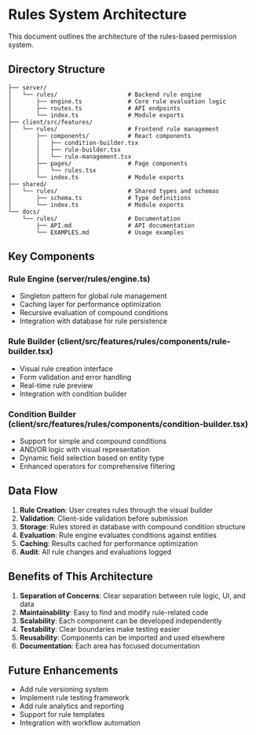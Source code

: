 # Rules System Architecture

This document outlines the architecture of the rules-based permission system.

## Directory Structure

```
├── server/
│   └── rules/                    # Backend rule engine
│       ├── engine.ts             # Core rule evaluation logic
│       ├── routes.ts             # API endpoints
│       └── index.ts              # Module exports
├── client/src/features/
│   └── rules/                    # Frontend rule management
│       ├── components/           # React components
│       │   ├── condition-builder.tsx
│       │   ├── rule-builder.tsx
│       │   └── rule-management.tsx
│       ├── pages/                # Page components
│       │   └── rules.tsx
│       └── index.ts              # Module exports
├── shared/
│   └── rules/                    # Shared types and schemas
│       ├── schema.ts             # Type definitions
│       └── index.ts              # Module exports
└── docs/
    └── rules/                    # Documentation
        ├── API.md                # API documentation
        └── EXAMPLES.md           # Usage examples
```

## Key Components

### Rule Engine (server/rules/engine.ts)
- Singleton pattern for global rule management
- Caching layer for performance optimization
- Recursive evaluation of compound conditions
- Integration with database for rule persistence

### Rule Builder (client/src/features/rules/components/rule-builder.tsx)
- Visual rule creation interface
- Form validation and error handling
- Real-time rule preview
- Integration with condition builder

### Condition Builder (client/src/features/rules/components/condition-builder.tsx)
- Support for simple and compound conditions
- AND/OR logic with visual representation
- Dynamic field selection based on entity type
- Enhanced operators for comprehensive filtering

## Data Flow

1. **Rule Creation**: User creates rules through the visual builder
2. **Validation**: Client-side validation before submission
3. **Storage**: Rules stored in database with compound condition structure
4. **Evaluation**: Rule engine evaluates conditions against entities
5. **Caching**: Results cached for performance optimization
6. **Audit**: All rule changes and evaluations logged

## Benefits of This Architecture

1. **Separation of Concerns**: Clear separation between rule logic, UI, and data
2. **Maintainability**: Easy to find and modify rule-related code
3. **Scalability**: Each component can be developed independently
4. **Testability**: Clear boundaries make testing easier
5. **Reusability**: Components can be imported and used elsewhere
6. **Documentation**: Each area has focused documentation

## Future Enhancements

- Add rule versioning system
- Implement rule testing framework
- Add rule analytics and reporting
- Support for rule templates
- Integration with workflow automation
